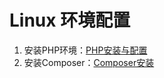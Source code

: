 # Linux 环境配置

1. 安装PHP环境：[PHP安装与配置](https://github.com/lublank/linux-env/blob/master/PHP.md)
2. 安装Composer：[Composer安装](https://github.com/lublank/linux-env/blob/master/Composer.md)
